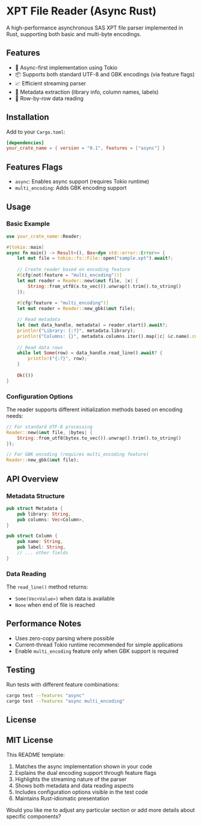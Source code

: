 # XPT File Reader (Async Rust)

A high-performance asynchronous SAS XPT file parser implemented in Rust, supporting both basic and multi-byte encodings.

## Features

- 🚀 Async-first implementation using Tokio
- 📦 Supports both standard UTF-8 and GBK encodings (via feature flags)
- 📈 Efficient streaming parser
- 📂 Metadata extraction (library info, column names, labels)
- 📝 Row-by-row data reading

## Installation

Add to your `Cargo.toml`:
```toml
[dependencies]
your_crate_name = { version = "0.1", features = ["async"] }
```

## Features Flags
- `async`: Enables async support (requires Tokio runtime)
- `multi_encoding`: Adds GBK encoding support

## Usage

### Basic Example
```rust
use your_crate_name::Reader;

#[tokio::main]
async fn main() -> Result<(), Box<dyn std::error::Error>> {
    let mut file = tokio::fs::File::open("sample.xpt").await?;
    
    // Create reader based on encoding feature
    #[cfg(not(feature = "multi_encoding"))]
    let mut reader = Reader::new(&mut file, |x| {
        String::from_utf8(x.to_vec()).unwrap().trim().to_string()
    });
    
    #[cfg(feature = "multi_encoding")]
    let mut reader = Reader::new_gbk(&mut file);

    // Read metadata
    let (mut data_handle, metadata) = reader.start().await?;
    println!("Library: {:?}", metadata.library);
    println!("Columns: {}", metadata.columns.iter().map(|c| &c.name).collect::<Vec<_>>().join("\t"));
    
    // Read data rows
    while let Some(row) = data_handle.read_line().await? {
        println!("{:?}", row);
    }
    
    Ok(())
}
```

### Configuration Options
The reader supports different initialization methods based on encoding needs:
```rust
// For standard UTF-8 processing
Reader::new(&mut file, |bytes| {
    String::from_utf8(bytes.to_vec()).unwrap().trim().to_string()
});

// For GBK encoding (requires multi_encoding feature)
Reader::new_gbk(&mut file);
```

## API Overview

### Metadata Structure
```rust
pub struct Metadata {
    pub library: String,
    pub columns: Vec<Column>,
}

pub struct Column {
    pub name: String,
    pub label: String,
    // ... other fields
}
```

### Data Reading
The `read_line()` method returns:
- `Some(Vec<Value>)` when data is available
- `None` when end of file is reached

## Performance Notes
- Uses zero-copy parsing where possible
- Current-thread Tokio runtime recommended for simple applications
- Enable `multi_encoding` feature only when GBK support is required

## Testing
Run tests with different feature combinations:
```bash
cargo test --features "async"
cargo test --features "async multi_encoding"
```

## License
MIT License
---

This README template:
1. Matches the async implementation shown in your code
2. Explains the dual encoding support through feature flags
3. Highlights the streaming nature of the parser
4. Shows both metadata and data reading aspects
5. Includes configuration options visible in the test code
6. Maintains Rust-idiomatic presentation

Would you like me to adjust any particular section or add more details about specific components?
